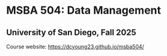 # MSBA 504: Data Management
## University of San Diego, Fall 2025

Course website: https://dcyoung23.github.io/msba504/
